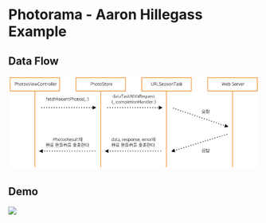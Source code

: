 # Photorama - Aaron Hillegass Example

## Data Flow

![데이터흐름](./images/dataFlow.png)

## Demo

<img src="https://github.com/wngus606/Photorama_AaronExample/blob/master/images/photoramaDemo.gif" width="400px"/>


